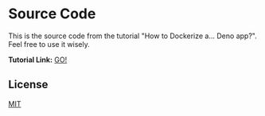 # Source Code

This is the source code from the tutorial "How to Dockerize a... Deno app?".
Feel free to use it wisely.

<strong> Tutorial Link:</strong> [GO!](https://medium.com/@smsmaintex01/how-to-dockerize-a-deno-app-f27008d256ef)
## License
[MIT](https://choosealicense.com/licenses/mit/)
